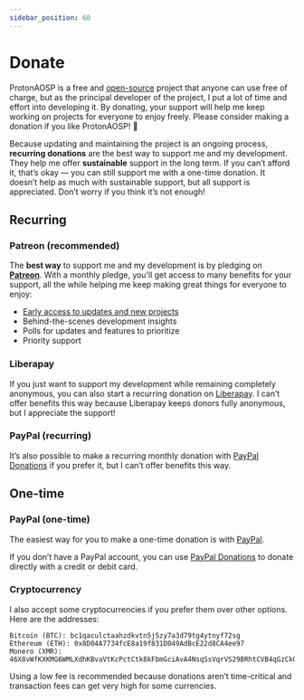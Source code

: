 ```yaml
---
sidebar_position: 60
---
```


# Donate

ProtonAOSP is a free and [open-source](developers/download.md) project that anyone can use free of charge, but as the principal developer of the project, I put a lot of time and effort into developing it. By donating, your support will help me keep working on projects for everyone to enjoy freely. Please consider making a donation if you like ProtonAOSP! 🙂

Because updating and maintaining the project is an ongoing process, **recurring donations** are the best way to support me and my development. They help me offer **sustainable** support in the long term. If you can’t afford it, that’s okay — you can still support me with a one-time donation. It doesn’t help as much with sustainable support, but all support is appreciated. Don’t worry if you think it’s not enough!

## Recurring

### Patreon (recommended)

The **best way** to support me and my development is by pledging on **[Patreon](https://patreon.com/kdrag0n)**. With a monthly pledge, you’ll get access to many benefits for your support, all the while helping me keep making great things for everyone to enjoy:

- [Early access to updates and new projects](https://kdrag0n.dev/patreon)
- Behind-the-scenes development insights
- Polls for updates and features to prioritize
- Priority support

### Liberapay

If you just want to support my development while remaining completely anonymous, you can also start a recurring donation on [Liberapay](https://liberapay.com). I can’t offer benefits this way because Liberapay keeps donors fully anonymous, but I appreciate the support!

### PayPal (recurring)

It’s also possible to make a recurring monthly donation with [PayPal Donations](https://www.paypal.com/donate/?hosted_button_id=CANAGMNX6YJH6) if you prefer it, but I can’t offer benefits this way.

## One-time

### PayPal (one-time)

The easiest way for you to make a one-time donation is with [PayPal](https://paypal.me/kdrag0ndonate).

If you don’t have a PayPal account, you can use [PayPal Donations](https://www.paypal.com/donate/?hosted_button_id=CANAGMNX6YJH6) to donate directly with a credit or debit card.

### Cryptocurrency

I also accept some cryptocurrencies if you prefer them over other options. Here are the addresses:

```text
Bitcoin (BTC): bc1qaculctaahzdkvtn5j5zy7a3d79tg4ytnyf72sg
Ethereum (ETH): 0x8D04A7734fcE8a19f831D049AdBcE22d8CA4ee97
Monero (XMR): 46X8vWfKXKMG6WMLXdhKBvaVtKcPctCtk8kFbmGciAvA4NsqSsVqrVS29BRhtCVB4qGzCkGSLiqN8a9S7TpixF4JQ4qBuWX
```

Using a low fee is recommended because donations aren’t time-critical and transaction fees can get very high for some currencies.
